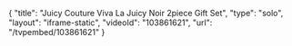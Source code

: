 {
    "title": "Juicy Couture Viva La Juicy Noir 2piece Gift Set",
    "type": "solo",
    "layout": "iframe-static",
    "videoId": "103861621",
    "url": "\/tvpembed\/103861621"
}